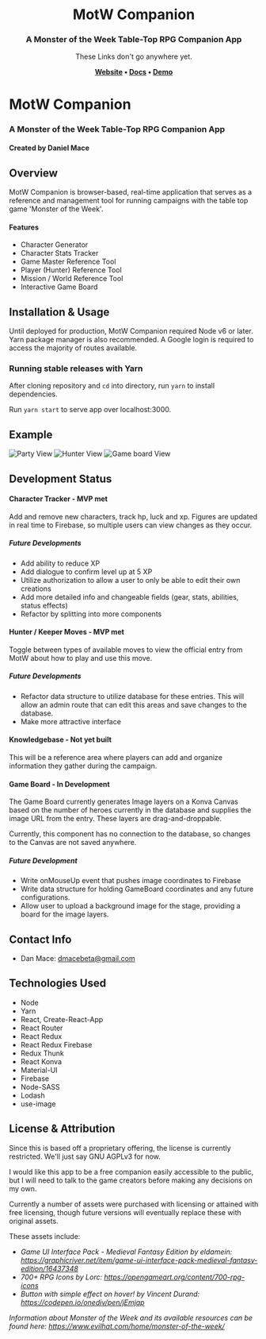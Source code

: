 <h1 align="center">
  MotW Companion
</h1>

<h3 align="center">
  A Monster of the Week Table-Top RPG Companion App
</h3>

<p align="center">
  These Links don't go anywhere yet.
</p>
<p align="center">
	<strong>
		<a href="#">Website</a>
		•
		<a href="#">Docs</a>
		•
		<a href="#">Demo</a>
	</strong>
</p>

# MotW Companion
### A Monster of the Week Table-Top RPG Companion App

#### Created by Daniel Mace

## Overview

MotW Companion is browser-based, real-time application that serves as a reference and management tool for running campaigns with the table top game 'Monster of the Week'.

#### Features

 - Character Generator
 - Character Stats Tracker
 - Game Master Reference Tool
 - Player (Hunter) Reference Tool
 - Mission / World Reference Tool
 - Interactive Game Board

## Installation & Usage

Until deployed for production, MotW Companion required Node v6 or later. Yarn package manager is also recommended.  A Google login is required to access the majority of routes available.

### Running stable releases with Yarn

After cloning repository and ```cd``` into directory, run ```yarn``` to install dependencies.

Run ```yarn start``` to serve app over localhost:3000.

## Example

![Party View]('./screens/partyview.jpg')
![Hunter View]('./screens/huntermoves.jpg')
![Game board View]('./screens/gameboard.jpg')

## Development Status

#### Character Tracker - MVP met

Add and remove new characters, track hp, luck and xp.  Figures are updated in real time to Firebase, so multiple users can view changes as they occur.

##### Future Developments

 - Add ability to reduce XP
 - Add dialogue to confirm level up at 5 XP
 - Utilize authorization to allow a user to only be able to edit their own creations
 - Add more detailed info and changeable fields (gear, stats, abilities, status effects)
 - Refactor by splitting into more components

#### Hunter / Keeper Moves - MVP met

Toggle between types of available moves to view the official entry from MotW about how to play and use this move.

##### Future Developments

 - Refactor data structure to utilize database for these entries.  This will allow an admin route that can edit this areas and save changes to the database.
 - Make more attractive interface

#### Knowledgebase - Not yet built

This will be a reference area where players can add and organize information they gather during the campaign.

#### Game Board - In Development

The Game Board currently generates Image layers on a Konva Canvas based on the number of heroes currently in the database and supplies the image URL from the entry.  These layers are drag-and-droppable.

Currently, this component has no connection to the database, so changes to the Canvas are not saved anywhere.

##### Future Development

 - Write onMouseUp event that pushes image coordinates to Firebase
 - Write data structure for holding GameBoard coordinates and any future configurations.
 - Allow user to upload a background image for the stage, providing a board for the image layers.

## Contact Info
 - Dan Mace: dmacebeta@gmail.com

## Technologies Used

 - Node
 - Yarn
 - React, Create-React-App
 - React Router
 - React Redux
 - React Redux Firebase
 - Redux Thunk
 - React Konva
 - Material-UI
 - Firebase
 - Node-SASS
 - Lodash
 - use-image

## License & Attribution

Since this is based off a proprietary offering, the license is currently restricted.  We'll just say GNU AGPLv3 for now.

I would like this app to be a free companion easily accessible to the public, but I will need to talk to the game creators before making any decisions on my own.

Currently a number of assets were purchased with licensing or attained with free licensing, though future versions will eventually replace these with original assets.

These assets include:
 - *Game UI Interface Pack - Medieval Fantasy Edition by eldamein: https://graphicriver.net/item/game-ui-interface-pack-medieval-fantasy-edition/16437348*
 - *700+ RPG Icons by Lorc: https://opengameart.org/content/700-rpg-icons*
 - *Button with simple effect on hover! by Vincent Durand: https://codepen.io/onediv/pen/jEmjap*

 *Information about Monster of the Week and its available resources can be found here: https://www.evilhat.com/home/monster-of-the-week/*
